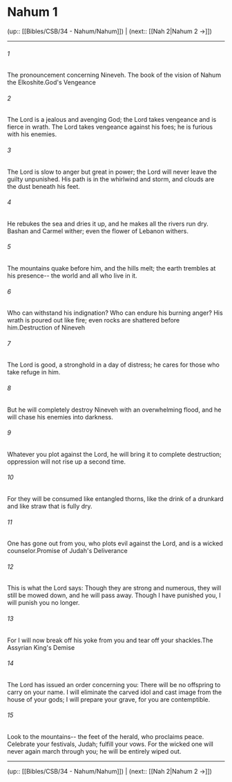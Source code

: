 # Nahum 1

(up:: [[Bibles/CSB/34 - Nahum/Nahum]]) | (next:: [[Nah 2|Nahum 2 →]])

***


###### 1 
The pronouncement concerning Nineveh. The book of the vision of Nahum the Elkoshite.God's Vengeance 

###### 2 
The Lord is a jealous and avenging God; the Lord takes vengeance and is fierce in wrath. The Lord takes vengeance against his foes; he is furious with his enemies. 

###### 3 
The Lord is slow to anger but great in power; the Lord will never leave the guilty unpunished. His path is in the whirlwind and storm, and clouds are the dust beneath his feet. 

###### 4 
He rebukes the sea and dries it up, and he makes all the rivers run dry. Bashan and Carmel wither; even the flower of Lebanon withers. 

###### 5 
The mountains quake before him, and the hills melt; the earth trembles at his presence-- the world and all who live in it. 

###### 6 
Who can withstand his indignation? Who can endure his burning anger? His wrath is poured out like fire; even rocks are shattered before him.Destruction of Nineveh 

###### 7 
The Lord is good, a stronghold in a day of distress; he cares for those who take refuge in him. 

###### 8 
But he will completely destroy Nineveh with an overwhelming flood, and he will chase his enemies into darkness. 

###### 9 
Whatever you plot against the Lord, he will bring it to complete destruction; oppression will not rise up a second time. 

###### 10 
For they will be consumed like entangled thorns, like the drink of a drunkard and like straw that is fully dry. 

###### 11 
One has gone out from you, who plots evil against the Lord, and is a wicked counselor.Promise of Judah's Deliverance 

###### 12 
This is what the Lord says: Though they are strong and numerous, they will still be mowed down, and he will pass away. Though I have punished you, I will punish you no longer. 

###### 13 
For I will now break off his yoke from you and tear off your shackles.The Assyrian King's Demise 

###### 14 
The Lord has issued an order concerning you: There will be no offspring to carry on your name. I will eliminate the carved idol and cast image from the house of your gods; I will prepare your grave, for you are contemptible. 

###### 15 
Look to the mountains-- the feet of the herald, who proclaims peace. Celebrate your festivals, Judah; fulfill your vows. For the wicked one will never again march through you; he will be entirely wiped out.

***

(up:: [[Bibles/CSB/34 - Nahum/Nahum]]) | (next:: [[Nah 2|Nahum 2 →]])

